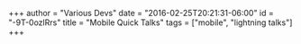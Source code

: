 +++
author = "Various Devs"
date = "2016-02-25T20:21:31-06:00"
id = "-9T-0ozlRrs"
title = "Mobile Quick Talks"
tags = ["mobile", "lightning talks"]
+++
